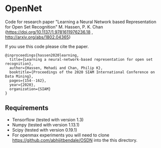 # OpenNet

Code for research paper "Learning a Neural Network based Representation for Open Set Recognition" M. Hassen, P. K. Chan
(https://doi.org/10.1137/1.9781611976236.18 , http://arxiv.org/abs/1802.04365)

If you use this code please cite the paper.
```
@inproceedings{hassen2020learning,
  title={Learning a neural-network-based representation for open set recognition},
  author={Hassen, Mehadi and Chan, Philip K},
  booktitle={Proceedings of the 2020 SIAM International Conference on Data Mining},
  pages={154--162},
  year={2020},
  organization={SIAM}
}
```

## Requirements

* Tensorflow (tested with version 1.3)
* Numpy (tested with version 1.13.1)
* Scipy (tested with version 0.19.1)
* For openmax experiments you will need to clone https://github.com/abhijitbendale/OSDN into the this directory.
